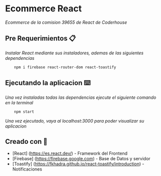 # Ecommerce React 

_Ecommerce de la comision 39655 de React de Coderhouse_

## Pre Requerimientos 📋

_Instalar React mediante sus instaladores, ademas de las siguientes dependencias_

```
    npm i firebase react-router-dom react-toastify
```

## Ejecutando la aplicacion ⌨️

_Una vez instaladas todas las dependencias ejecute el siguiente comando en la terminal_

```
    npm start
```

_Una vez ejecutado, vaya al localhost:3000 para poder visualizar su aplicacion_

## Creado con 🧰

* [React] (https://es.react.dev/) - Framework del Frontend
* [Firebase] (https://firebase.google.com) - Base de Datos y servidor 
* [Toastify] (https://fkhadra.github.io/react-toastify/introduction) - Notificaciones